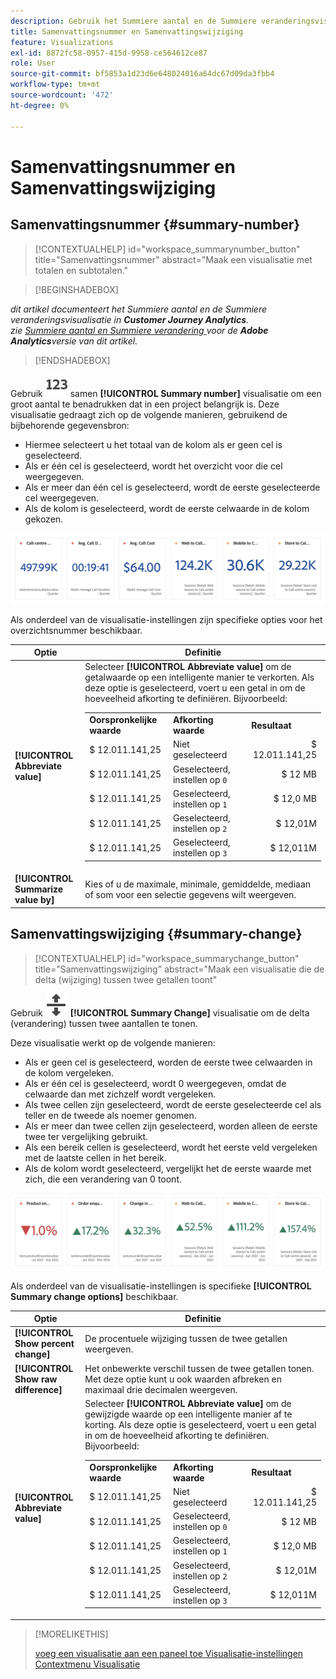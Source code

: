 ```yaml
---
description: Gebruik het Summiere aantal en de Summiere veranderingsvisualisaties om belangrijke gegevenspunten in een project te tonen.
title: Samenvattingsnummer en Samenvattingswijziging
feature: Visualizations
exl-id: 8872fc58-0957-415d-9958-ce564612ce87
role: User
source-git-commit: bf5853a1d23d6e648024016a64dc67d09da3fbb4
workflow-type: tm+mt
source-wordcount: '472'
ht-degree: 0%

---
```


# Samenvattingsnummer en Samenvattingswijziging

## Samenvattingsnummer {#summary-number}

<!-- markdownlint-disable MD034 -->

>[!CONTEXTUALHELP]
>id="workspace_summarynumber_button"
>title="Samenvattingsnummer"
>abstract="Maak een visualisatie met totalen en subtotalen."

<!-- markdownlint-enable MD034 -->


>[!BEGINSHADEBOX]

*dit artikel documenteert het Summiere aantal en de Summiere veranderingsvisualisatie in **Customer Journey Analytics**.<br/> zie [ Summiere aantal en Summiere verandering ](https://experienceleague.adobe.com/en/docs/analytics/analyze/analysis-workspace/visualizations/summary-number-change) voor de **Adobe Analytics**versie van dit artikel.*

>[!ENDSHADEBOX]


Gebruik ![ vat ](/help/assets/icons/123.svg) samen **[!UICONTROL Summary number]** visualisatie om een groot aantal te benadrukken dat in een project belangrijk is. Deze visualisatie gedraagt zich op de volgende manieren, gebruikend de bijbehorende gegevensbron:

* Hiermee selecteert u het totaal van de kolom als er geen cel is geselecteerd.
* Als er één cel is geselecteerd, wordt het overzicht voor die cel weergegeven.
* Als er meer dan één cel is geselecteerd, wordt de eerste geselecteerde cel weergegeven.
* Als de kolom is geselecteerd, wordt de eerste celwaarde in de kolom gekozen.

![ Summiere aantalvisualisatie ](asses/../assets/summary-number.png)

Als onderdeel van de visualisatie-instellingen zijn specifieke opties voor het overzichtsnummer beschikbaar.

| Optie | Definitie |
|--- |--- |
| **[!UICONTROL Abbreviate value]** | Selecteer **[!UICONTROL Abbreviate value]** om de getalwaarde op een intelligente manier te verkorten. Als deze optie is geselecteerd, voert u een getal in om de hoeveelheid afkorting te definiëren. Bijvoorbeeld:<br/><table><tr><td>**Oorspronkelijke waarde**</td><td>**Afkorting waarde**</td><td>**Resultaat**</td></tr><tr><td>$ 12.011.141,25</td><td>Niet geselecteerd</td><td  align="right">$ 12.011.141,25</td></tr><tr><td>$ 12.011.141,25</td><td>Geselecteerd, instellen op `0`</td><td align="right">$ 12 MB</td></tr><tr><td>$ 12.011.141,25</td><td> Geselecteerd, instellen op `1`</td><td  align="right">$ 12,0 MB</td></tr><tr><td>$ 12.011.141,25</td><td>Geselecteerd, instellen op `2`</td><td align="right">$ 12,01M</td></tr><tr><td>$ 12.011.141,25</td><td>Geselecteerd, instellen op `3`</td><td align="right">$ 12,011M</td></tr></table> |
| **[!UICONTROL Summarize value by]** | Kies of u de maximale, minimale, gemiddelde, mediaan of som voor een selectie gegevens wilt weergeven. |

## Samenvattingswijziging {#summary-change}

<!-- markdownlint-disable MD034 -->

>[!CONTEXTUALHELP]
>id="workspace_summarychange_button"
>title="Samenvattingswijziging"
>abstract="Maak een visualisatie die de delta (wijziging) tussen twee getallen toont"

<!-- markdownlint-enable MD034 -->


Gebruik ![ MoveUpDown ](/help/assets/icons/MoveUpDown.svg) **[!UICONTROL Summary Change]** visualisatie om de delta (verandering) tussen twee aantallen te tonen. <!-- This is applicable for AA, not CJA: The green and red color of the Summary Change can be controlled through [custom event polarity](https://experienceleague.adobe.com/docs/analytics/admin/admin-tools/success-events/success-event.html) or a calculated metric's [Show Upward Trend As](https://experienceleague.adobe.com/docs/analytics/components/calculated-metrics/calcmetric-workflow/cm-build-metrics.html) option.-->

<!--
The green and red color of the Summary Change can be controlled through [custom event polarity](https://experienceleague.adobe.com/docs/analytics/admin/admin/c-manage-report-suites/c-edit-report-suites/conversion-var-admin/c-success-events/success-event.md) or a calculated metric's [Show Upward Trend As](https://experienceleague.adobe.com/docs/analytics/components/calculated-metrics/calcmetric-workflow/cm-build-metrics.html) option.
-->

Deze visualisatie werkt op de volgende manieren:

* Als er geen cel is geselecteerd, worden de eerste twee celwaarden in de kolom vergeleken.
* Als er één cel is geselecteerd, wordt 0 weergegeven, omdat de celwaarde dan met zichzelf wordt vergeleken.
* Als twee cellen zijn geselecteerd, wordt de eerste geselecteerde cel als teller en de tweede als noemer genomen.
* Als er meer dan twee cellen zijn geselecteerd, worden alleen de eerste twee ter vergelijking gebruikt.
* Als een bereik cellen is geselecteerd, wordt het eerste veld vergeleken met de laatste cellen in het bereik.
* Als de kolom wordt geselecteerd, vergelijkt het de eerste waarde met zich, die een verandering van 0 toont.


![ Summiere verandering visualisatie die de delta tussen twee numbers.s toont ](assets/summary-change.png)


Als onderdeel van de visualisatie-instellingen is specifieke **[!UICONTROL Summary change options]** beschikbaar.

| Optie | Definitie |
|--- |--- |
| **[!UICONTROL Show percent change]** | De procentuele wijziging tussen de twee getallen weergeven. |
| **[!UICONTROL Show raw difference]** | Het onbewerkte verschil tussen de twee getallen tonen. Met deze optie kunt u ook waarden afbreken en maximaal drie decimalen weergeven. |
| **[!UICONTROL Abbreviate value]** | Selecteer **[!UICONTROL Abbreviate value]** om de gewijzigde waarde op een intelligente manier af te korting. Als deze optie is geselecteerd, voert u een getal in om de hoeveelheid afkorting te definiëren. Bijvoorbeeld:<br/><table><tr><td>**Oorspronkelijke waarde**</td><td>**Afkorting waarde**</td><td>**Resultaat**</td></tr><tr><td>$ 12.011.141,25</td><td>Niet geselecteerd</td><td  align="right">$ 12.011.141,25</td></tr><tr><td>$ 12.011.141,25</td><td>Geselecteerd, instellen op `0`</td><td align="right">$ 12 MB</td></tr><tr><td>$ 12.011.141,25</td><td> Geselecteerd, instellen op `1`</td><td  align="right">$ 12,0 MB</td></tr><tr><td>$ 12.011.141,25</td><td>Geselecteerd, instellen op `2`</td><td align="right">$ 12,01M</td></tr><tr><td>$ 12.011.141,25</td><td>Geselecteerd, instellen op `3`</td><td align="right">$ 12,011M</td></tr></table> |

>[!MORELIKETHIS]
>
>[ voeg een visualisatie aan een paneel toe ](/help/analysis-workspace/visualizations/freeform-analysis-visualizations.md#add-visualizations-to-a-panel)
>[Visualisatie-instellingen ](/help/analysis-workspace/visualizations/freeform-analysis-visualizations.md#settings)
>[Contextmenu Visualisatie ](/help/analysis-workspace/visualizations/freeform-analysis-visualizations.md#context-menu)
>
